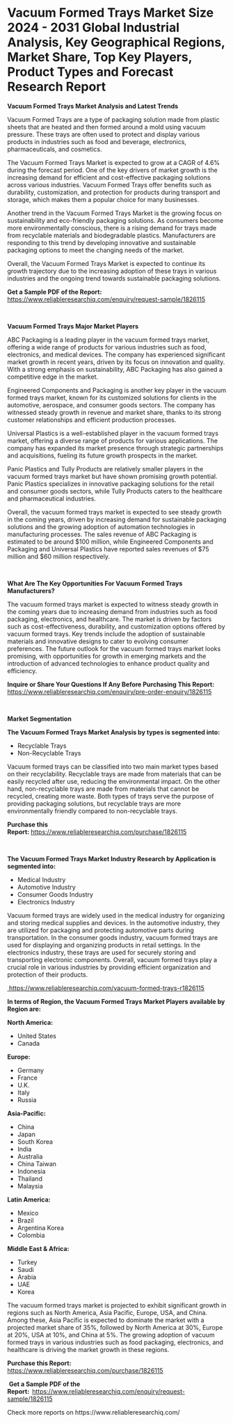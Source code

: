 <p><h1>Vacuum Formed Trays Market Size 2024 - 2031 Global Industrial Analysis, Key Geographical Regions, Market Share, Top Key Players, Product Types and Forecast Research Report</h1></p><p><strong>Vacuum Formed Trays Market Analysis and Latest Trends</strong></p>
<p><p>Vacuum Formed Trays are a type of packaging solution made from plastic sheets that are heated and then formed around a mold using vacuum pressure. These trays are often used to protect and display various products in industries such as food and beverage, electronics, pharmaceuticals, and cosmetics.</p><p>The Vacuum Formed Trays Market is expected to grow at a CAGR of 4.6% during the forecast period. One of the key drivers of market growth is the increasing demand for efficient and cost-effective packaging solutions across various industries. Vacuum Formed Trays offer benefits such as durability, customization, and protection for products during transport and storage, which makes them a popular choice for many businesses.</p><p>Another trend in the Vacuum Formed Trays Market is the growing focus on sustainability and eco-friendly packaging solutions. As consumers become more environmentally conscious, there is a rising demand for trays made from recyclable materials and biodegradable plastics. Manufacturers are responding to this trend by developing innovative and sustainable packaging options to meet the changing needs of the market.</p><p>Overall, the Vacuum Formed Trays Market is expected to continue its growth trajectory due to the increasing adoption of these trays in various industries and the ongoing trend towards sustainable packaging solutions.</p></p>
<p><strong>Get a Sample PDF of the Report:&nbsp;</strong> <a href="https://www.reliableresearchiq.com/enquiry/request-sample/1826115">https://www.reliableresearchiq.com/enquiry/request-sample/1826115</a></p>
<p>&nbsp;</p>
<p><strong>Vacuum Formed Trays Major Market Players</strong></p>
<p><p>ABC Packaging is a leading player in the vacuum formed trays market, offering a wide range of products for various industries such as food, electronics, and medical devices. The company has experienced significant market growth in recent years, driven by its focus on innovation and quality. With a strong emphasis on sustainability, ABC Packaging has also gained a competitive edge in the market.</p><p>Engineered Components and Packaging is another key player in the vacuum formed trays market, known for its customized solutions for clients in the automotive, aerospace, and consumer goods sectors. The company has witnessed steady growth in revenue and market share, thanks to its strong customer relationships and efficient production processes.</p><p>Universal Plastics is a well-established player in the vacuum formed trays market, offering a diverse range of products for various applications. The company has expanded its market presence through strategic partnerships and acquisitions, fueling its future growth prospects in the market.</p><p>Panic Plastics and Tully Products are relatively smaller players in the vacuum formed trays market but have shown promising growth potential. Panic Plastics specializes in innovative packaging solutions for the retail and consumer goods sectors, while Tully Products caters to the healthcare and pharmaceutical industries.</p><p>Overall, the vacuum formed trays market is expected to see steady growth in the coming years, driven by increasing demand for sustainable packaging solutions and the growing adoption of automation technologies in manufacturing processes. The sales revenue of ABC Packaging is estimated to be around $100 million, while Engineered Components and Packaging and Universal Plastics have reported sales revenues of $75 million and $60 million respectively.</p></p>
<p>&nbsp;</p>
<p><strong>What Are The Key Opportunities For Vacuum Formed Trays Manufacturers?</strong></p>
<p><p>The vacuum formed trays market is expected to witness steady growth in the coming years due to increasing demand from industries such as food packaging, electronics, and healthcare. The market is driven by factors such as cost-effectiveness, durability, and customization options offered by vacuum formed trays. Key trends include the adoption of sustainable materials and innovative designs to cater to evolving consumer preferences. The future outlook for the vacuum formed trays market looks promising, with opportunities for growth in emerging markets and the introduction of advanced technologies to enhance product quality and efficiency.</p></p>
<p><strong>Inquire or Share Your Questions If Any Before Purchasing This Report:</strong> <a href="https://www.reliableresearchiq.com/enquiry/pre-order-enquiry/1826115">https://www.reliableresearchiq.com/enquiry/pre-order-enquiry/1826115</a></p>
<p>&nbsp;</p>
<p><strong>Market Segmentation</strong></p>
<p><strong>The Vacuum Formed Trays Market Analysis by types is segmented into:</strong></p>
<p><ul><li>Recyclable Trays</li><li>Non-Recyclable Trays</li></ul></p>
<p><p>Vacuum formed trays can be classified into two main market types based on their recyclability. Recyclable trays are made from materials that can be easily recycled after use, reducing the environmental impact. On the other hand, non-recyclable trays are made from materials that cannot be recycled, creating more waste. Both types of trays serve the purpose of providing packaging solutions, but recyclable trays are more environmentally friendly compared to non-recyclable trays.</p></p>
<p><strong>Purchase this Report:&nbsp;</strong><a href="https://www.reliableresearchiq.com/purchase/1826115">https://www.reliableresearchiq.com/purchase/1826115</a></p>
<p>&nbsp;</p>
<p><strong>The Vacuum Formed Trays Market Industry Research by Application is segmented into:</strong></p>
<p><ul><li>Medical Industry</li><li>Automotive Industry</li><li>Consumer Goods Industry</li><li>Electronics Industry</li></ul></p>
<p><p>Vacuum formed trays are widely used in the medical industry for organizing and storing medical supplies and devices. In the automotive industry, they are utilized for packaging and protecting automotive parts during transportation. In the consumer goods industry, vacuum formed trays are used for displaying and organizing products in retail settings. In the electronics industry, these trays are used for securely storing and transporting electronic components. Overall, vacuum formed trays play a crucial role in various industries by providing efficient organization and protection of their products.</p></p>
<p><a href="https://www.reliableresearchiq.com/vacuum-formed-trays-r1826115">&nbsp;https://www.reliableresearchiq.com/vacuum-formed-trays-r1826115</a></p>
<p><strong>In terms of Region, the Vacuum Formed Trays Market Players available by Region are:</strong></p>
<p>
    <p> <strong> North America: </strong>
        <ul>
            <li>United States</li>
            <li>Canada</li>
        </ul>
        </p> 
    <p> <strong> Europe: </strong>
        <ul>
            <li>Germany</li>
            <li>France</li>
            <li>U.K.</li>
            <li>Italy</li>
            <li>Russia</li>
        </ul>
        </p> 
    <p> <strong> Asia-Pacific: </strong>
        <ul>
            <li>China</li>
            <li>Japan</li>
            <li>South Korea</li>
            <li>India</li>
            <li>Australia</li>
            <li>China Taiwan</li>
            <li>Indonesia</li>
            <li>Thailand</li>
            <li>Malaysia</li>
        </ul>
        </p> 
    <p> <strong> Latin America: </strong>
        <ul>
            <li>Mexico</li>
            <li>Brazil</li>
            <li>Argentina Korea</li>
            <li>Colombia</li>
        </ul>
        </p> 
    <p> <strong> Middle East & Africa: </strong>
        <ul>
            <li>Turkey</li>
            <li>Saudi</li>
            <li>Arabia</li>
            <li>UAE</li>
            <li>Korea</li>
        </ul>
    </p>
    </p>
<p><p>The vacuum formed trays market is projected to exhibit significant growth in regions such as North America, Asia Pacific, Europe, USA, and China. Among these, Asia Pacific is expected to dominate the market with a projected market share of 35%, followed by North America at 30%, Europe at 20%, USA at 10%, and China at 5%. The growing adoption of vacuum formed trays in various industries such as food packaging, electronics, and healthcare is driving the market growth in these regions.</p></p>
<p><strong>Purchase this Report: </strong><a href="https://www.reliableresearchiq.com/purchase/1826115">https://www.reliableresearchiq.com/purchase/1826115</a></p>
<p>&nbsp;<strong>Get a Sample PDF of the Report:&nbsp;&nbsp;</strong><a href="https://www.reliableresearchiq.com/enquiry/request-sample/1826115">https://www.reliableresearchiq.com/enquiry/request-sample/1826115</a></p>
<p><strong></strong></p>
<p>Check more reports on https://www.reliableresearchiq.com/</p>